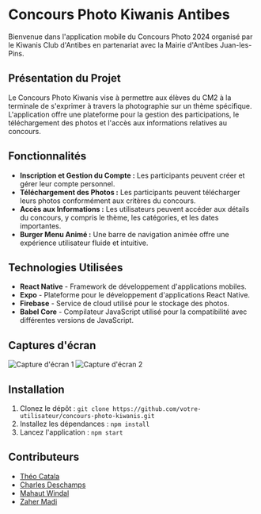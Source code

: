 # Concours Photo Kiwanis Antibes

Bienvenue dans l'application mobile du Concours Photo 2024 organisé par le Kiwanis Club d'Antibes en partenariat avec la Mairie d'Antibes Juan-les-Pins.

## Présentation du Projet

Le Concours Photo Kiwanis vise à permettre aux élèves du CM2 à la terminale de s'exprimer à travers la photographie sur un thème spécifique. L'application offre une plateforme pour la gestion des participations, le téléchargement des photos et l'accès aux informations relatives au concours.

## Fonctionnalités

- **Inscription et Gestion du Compte :** Les participants peuvent créer et gérer leur compte personnel.
- **Téléchargement des Photos :** Les participants peuvent télécharger leurs photos conformément aux critères du concours.
- **Accès aux Informations :** Les utilisateurs peuvent accéder aux détails du concours, y compris le thème, les catégories, et les dates importantes.
- **Burger Menu Animé :** Une barre de navigation animée offre une expérience utilisateur fluide et intuitive.

## Technologies Utilisées

- **React Native** - Framework de développement d'applications mobiles.
- **Expo** - Plateforme pour le développement d'applications React Native.
- **Firebase** - Service de cloud utilisé pour le stockage des photos.
- **Babel Core** - Compilateur JavaScript utilisé pour la compatibilité avec différentes versions de JavaScript.

## Captures d'écran

![Capture d'écran 1](url_de_la_capture1)
![Capture d'écran 2](url_de_la_capture2)

## Installation

1. Clonez le dépôt : `git clone https://github.com/votre-utilisateur/concours-photo-kiwanis.git`
2. Installez les dépendances : `npm install`
3. Lancez l'application : `npm start`

## Contributeurs

- [Théo Catala](https://github.com/TheoCtla)
- [Charles Deschamps](https://github.com/CharlesDESC)
- [Mahaut Windal](https://github.com/mahaut1)
- [Zaher Madi](https://github.com/ZaherMadi)

